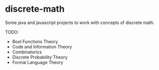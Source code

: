 # discrete-math
Some java and javascript projects to work with concepts of discrete math.

TODO: 
* Bool Functions Theory
* Code and Information Theory
* Сombinatorics
* Discrete Probability Theory
* Formal Language Theory
